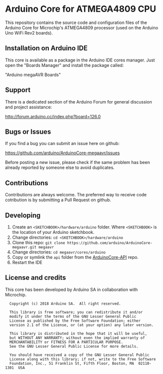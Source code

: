 # Arduino Core for ATMEGA4809 CPU

This repository contains the source code and configuration files of the Arduino Core
for Microchip's ATMEGA4809 processor (used on the Arduino Uno WiFi Rev2 boards).

## Installation on Arduino IDE

This core is available as a package in the Arduino IDE cores manager.
Just open the "Boards Manager" and install the package called:

"Arduino megaAVR Boards"

## Support

There is a dedicated section of the Arduino Forum for general discussion and project assistance:

http://forum.arduino.cc/index.php?board=126.0

## Bugs or Issues

If you find a bug you can submit an issue here on github:

https://github.com/arduino/ArduinoCore-megaavr/issues

Before posting a new issue, please check if the same problem has been already reported by someone else
to avoid duplicates.

## Contributions

Contributions are always welcome. The preferred way to receive code cotribution is by submitting a 
Pull Request on github.

## Developing

1. Create an `<SKETCHBOOK>/hardware/arduino` folder. Where `<SKETCHBOOK>` is the location of your
  Arduino sketchbook.
1. Change directories: `cd <SKETCHBOOK>/hardware/arduino`
1. Clone this repo: `git clone https://github.com/arduino/ArduinoCore-megaavr.git megaavr`
1. Change directories: `cd megaavr/cores/arduino`
1. Copy or symlink the `api` folder from the [ArduinoCore-API](https://github.com/arduino/ArduinoCore-API) repo.
1. Restart the IDE

## License and credits

This core has been developed by Arduino SA in collaboration with Microchip.

```
  Copyright (c) 2018 Arduino SA.  All right reserved.

  This library is free software; you can redistribute it and/or
  modify it under the terms of the GNU Lesser General Public
  License as published by the Free Software Foundation; either
  version 2.1 of the License, or (at your option) any later version.

  This library is distributed in the hope that it will be useful,
  but WITHOUT ANY WARRANTY; without even the implied warranty of
  MERCHANTABILITY or FITNESS FOR A PARTICULAR PURPOSE.
  See the GNU Lesser General Public License for more details.

  You should have received a copy of the GNU Lesser General Public
  License along with this library; if not, write to the Free Software
  Foundation, Inc., 51 Franklin St, Fifth Floor, Boston, MA  02110-1301  USA
```